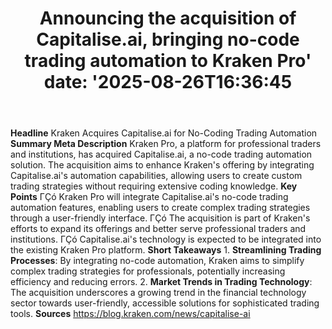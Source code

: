 ﻿---
title: "Announcing the acquisition of Capitalise.ai, bringing no-code trading automation to Kraken Pro'
date: '2025-08-26T16:36:45"
category: "Markets"
summary: ""
slug: "announcing the acquisition of capitaliseai bringing nocode t"
source_urls:
  - "https://blog.kraken.com/news/capitalise-ai"
seo:
  title: "Announcing the acquisition of Capitalise.ai, bringing no-code trading automation to Kraken Pro | Hash n Hedge'
  description: '"
  keywords: ["news", "markets", "brief"]
---
**Headline** Kraken Acquires Capitalise.ai for No-Coding Trading Automation  **Summary Meta Description** Kraken Pro, a platform for professional traders and institutions, has acquired Capitalise.ai, a no-code trading automation solution. The acquisition aims to enhance Kraken's offering by integrating Capitalise.ai's automation capabilities, allowing users to create custom trading strategies without requiring extensive coding knowledge.  **Key Points**  ΓÇó Kraken Pro will integrate Capitalise.ai's no-code trading automation features, enabling users to create complex trading strategies through a user-friendly interface. ΓÇó The acquisition is part of Kraken's efforts to expand its offerings and better serve professional traders and institutions. ΓÇó Capitalise.ai's technology is expected to be integrated into the existing Kraken Pro platform.  **Short Takeaways**  1. **Streamlining Trading Processes**: By integrating no-code automation, Kraken aims to simplify complex trading strategies for professionals, potentially increasing efficiency and reducing errors. 2. **Market Trends in Trading Technology**: The acquisition underscores a growing trend in the financial technology sector towards user-friendly, accessible solutions for sophisticated trading tools.  **Sources** https://blog.kraken.com/news/capitalise-ai 
